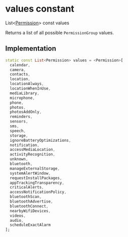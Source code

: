 


# values constant







List&lt;[Permission](../../zego_uikit_prebuilt_live_audio_room/Permission-class.md)> const values
  




<p>Returns a list of all possible <code>PermissionGroup</code> values.</p>



## Implementation

```dart
static const List<Permission> values = <Permission>[
  calendar,
  camera,
  contacts,
  location,
  locationAlways,
  locationWhenInUse,
  mediaLibrary,
  microphone,
  phone,
  photos,
  photosAddOnly,
  reminders,
  sensors,
  sms,
  speech,
  storage,
  ignoreBatteryOptimizations,
  notification,
  accessMediaLocation,
  activityRecognition,
  unknown,
  bluetooth,
  manageExternalStorage,
  systemAlertWindow,
  requestInstallPackages,
  appTrackingTransparency,
  criticalAlerts,
  accessNotificationPolicy,
  bluetoothScan,
  bluetoothAdvertise,
  bluetoothConnect,
  nearbyWifiDevices,
  videos,
  audio,
  scheduleExactAlarm
];
```







